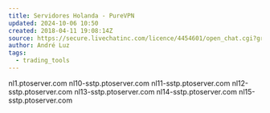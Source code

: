 ```yaml
---
title: Servidores Holanda - PureVPN
updated: 2024-10-06 10:50
created: 2018-04-11 19:08:14Z
source: https://secure.livechatinc.com/licence/4454601/open_chat.cgi?groups=1&embedded=1&newWebserv=undefined&__lc_vv=2&session_id=S1523472880.6cdba3864a&server=secure.livechatinc.com#https://support.purevpn.com/vpn-servers
author: André Luz
tags:
  - trading_tools
---
```


nl1.ptoserver.com
nl10-sstp.ptoserver.com
nl11-sstp.ptoserver.com
nl12-sstp.ptoserver.com
nl13-sstp.ptoserver.com
nl14-sstp.ptoserver.com
nl15-sstp.ptoserver.com